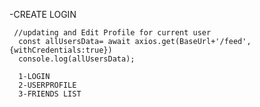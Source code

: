 -CREATE LOGIN 

     //updating and Edit Profile for current user
      const allUsersData= await axios.get(BaseUrl+'/feed',{withCredentials:true})
      console.log(allUsersData);

      1-LOGIN
      2-USERPROFILE
      3-FRIENDS LIST